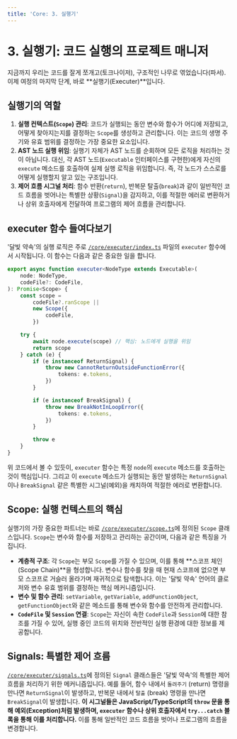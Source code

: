 ```yaml
---
title: 'Core: 3. 실행기'
---
```


# 3. 실행기: 코드 실행의 프로젝트 매니저

지금까지 우리는 코드를 잘게 쪼개고(토크나이저), 구조적인 나무로 엮었습니다(파서). 이제 여정의 마지막 단계, 바로 **실행기(Executer)**입니다.

## 실행기의 역할

1.  **실행 컨텍스트(`Scope`) 관리**: 코드가 실행되는 동안 변수와 함수가 어디에 저장되고, 어떻게 찾아지는지를 결정하는 `Scope`를 생성하고 관리합니다. 이는 코드의 생명 주기와 유효 범위를 결정하는 가장 중요한 요소입니다.
2.  **AST 노드 실행 위임**: 실행기 자체가 AST 노드를 순회하며 모든 로직을 처리하는 것이 아닙니다. 대신, 각 AST 노드(`Executable` 인터페이스를 구현한)에게 자신의 `execute` 메소드를 호출하여 실제 실행 로직을 위임합니다. 즉, 각 노드가 스스로를 어떻게 실행할지 알고 있는 구조입니다.
3.  **제어 흐름 시그널 처리**: 함수 반환(`return`), 반복문 탈출(`break`)과 같이 일반적인 코드 흐름을 벗어나는 특별한 상황(`Signal`)을 감지하고, 이를 적절한 에러로 변환하거나 상위 호출자에게 전달하여 프로그램의 제어 흐름을 관리합니다.

## executer 함수 들여다보기

'달빛 약속'의 실행 로직은 주로 [`/core/executer/index.ts`](/core/executer/index.ts) 파일의 `executer` 함수에서 시작됩니다. 이 함수는 다음과 같은 중요한 일을 합니다.

```typescript
export async function executer<NodeType extends Executable>(
    node: NodeType,
    codeFile?: CodeFile,
): Promise<Scope> {
    const scope =
        codeFile?.ranScope ||
        new Scope({
            codeFile,
        })

    try {
        await node.execute(scope) // 핵심: 노드에게 실행을 위임
        return scope
    } catch (e) {
        if (e instanceof ReturnSignal) {
            throw new CannotReturnOutsideFunctionError({
                tokens: e.tokens,
            })
        }

        if (e instanceof BreakSignal) {
            throw new BreakNotInLoopError({
                tokens: e.tokens,
            })
        }

        throw e
    }
}
```

위 코드에서 볼 수 있듯이, `executer` 함수는 특정 `node`의 `execute` 메소드를 호출하는 것이 핵심입니다. 그리고 이 `execute` 메소드가 실행되는 동안 발생하는 `ReturnSignal`이나 `BreakSignal` 같은 특별한 시그널(예외)을 캐치하여 적절한 에러로 변환합니다.

## Scope: 실행 컨텍스트의 핵심

실행기의 가장 중요한 파트너는 바로 [`/core/executer/scope.ts`](/core/executer/scope.ts)에 정의된 `Scope` 클래스입니다. `Scope`는 변수와 함수를 저장하고 관리하는 공간이며, 다음과 같은 특징을 가집니다.

-   **계층적 구조**: 각 `Scope`는 부모 `Scope`를 가질 수 있으며, 이를 통해 **스코프 체인(Scope Chain)**을 형성합니다. 변수나 함수를 찾을 때 현재 스코프에 없으면 부모 스코프로 거슬러 올라가며 재귀적으로 탐색합니다. 이는 '달빛 약속' 언어의 클로저와 변수 유효 범위를 결정하는 핵심 메커니즘입니다.
-   **변수 및 함수 관리**: `setVariable`, `getVariable`, `addFunctionObject`, `getFunctionObject`와 같은 메소드를 통해 변수와 함수를 안전하게 관리합니다.
-   **`CodeFile` 및 `Session` 연결**: `Scope`는 자신이 속한 `CodeFile`과 `Session`에 대한 참조를 가질 수 있어, 실행 중인 코드의 위치와 전반적인 실행 환경에 대한 정보를 제공합니다.

## Signals: 특별한 제어 흐름

[`/core/executer/signals.ts`](/core/executer/signals.ts)에 정의된 `Signal` 클래스들은 '달빛 약속'의 특별한 제어 흐름을 처리하기 위한 메커니즘입니다. 예를 들어, 함수 내에서 `돌려주기` (return) 명령을 만나면 `ReturnSignal`이 발생하고, 반복문 내에서 `탈출` (break) 명령을 만나면 `BreakSignal`이 발생합니다. **이 시그널들은 JavaScript/TypeScript의 `throw` 문을 통해 예외(Exception)처럼 발생하며, `executer` 함수나 상위 호출자에서 `try...catch` 블록을 통해 이를 처리합니다.** 이를 통해 일반적인 코드 흐름을 벗어나 프로그램의 흐름을 변경합니다.
